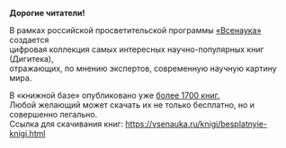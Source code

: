 <p><b> Дорогие читатели! </b></p>

  <p>
    В рамках российской просветительской программы <a href="https://vsenauka.ru/">
      «Всенаука»</a> создается
    <br>
    цифровая коллекция самых интересных научно-популярных книг (Дигитека),
    <br>
    отражающих, по мнению экспертов, современную научную картину мира.
    </p>

  <p>
  В «книжной базе» опубликовано уже  <a href="https://vsenauka.ru/knigi/vsenauchnyie-knigi/#form=W3sidmFsdWUiOjB9XQ=="> более 1700 книг. </a>
    <br>
    Любой желающий может скачать их не только бесплатно, но и совершенно легально.
  <br>
    Ссылка для скачивания книг: <a href="https://vsenauka.ru/knigi/besplatnyie-knigi.html"> https://vsenauka.ru/knigi/besplatnyie-knigi.html </a>
  </br>
